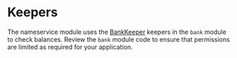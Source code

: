 <!--
order: 3
-->

# Keepers

The nameservice module uses the [BankKeeper](docs.cosmos.network/v0.39/modules/bank/02_keepers.html) keepers in the `bank` module to check balances. Review the `bank` module code to ensure that permissions are limited as required for your application.

<!-- because the nameservice module relies on auth, bank, staking, distribution, slashing, and supply do we need to mention all keepers in play here? -->
